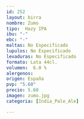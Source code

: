 ```yaml
---
id: 252
layout: birra
nombre: Zumo
tipo:  Hazy IPA
ibu: "-"
ebc: "-"
maltas: No Especificado
lupulos: No Especificado
levaduras: No Especificado
formato: Lata 44cl.
volumen:  6.0 %
alergenos: 
origen: España
pvp: "5.60"
precio: 5.60
imagen: zumo.jpg
categoria: [India_Pale_Ale]

---
```


